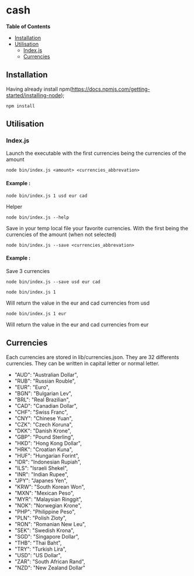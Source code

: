 # cash

**Table of Contents**

- [Installation](#Installation)
- [Utilisation](#Utilisation)
  - [Index.js](#Index.js)
  - [Currencies](#tdd)

## Installation

Having already install npm(https://docs.npmjs.com/getting-started/installing-node);

```
npm install
```

## Utilisation

### Index.js

Launch the executable with the first currencies being the currencies of the amount
```
node bin/index.js <amount> <currencies_abbrevation>
```

#### Example :
```
node bin/index.js 1 usd eur cad
```

Helper
```
node bin/index.js --help
```

Save in your temp local file your favorite currencies. With the first being the currencies of the amount (when not selected)
```
node bin/index.js --save <currencies_abbrevation>
```

#### Example :
Save 3 currencies
```
node bin/index.js --save usd eur cad
```

```
node bin/index.js 1
```
Will return the value in the eur and cad currencies from usd

```
node bin/index.js 1 eur
```
Will return the value in the eur and cad currencies from eur

## Currencies

Each currencies are stored in lib/currencies.json. They are 32 differents currencies. They can be written in capital letter or normal letter.

* "AUD": "Australian Dollar",
* "RUB": "Russian Rouble",
* "EUR": "Euro",
* "BGN": "Bulgarian Lev",
* "BRL": "Real Brazilian",
* "CAD": "Canadian Dollar",
* "CHF": "Swiss Franc",
* "CNY": "Chinese Yuan",
* "CZK": "Czech Koruna",
* "DKK": "Danish Krone",
* "GBP": "Pound Sterling",
* "HKD": "Hong Kong Dollar",
* "HRK": "Croatian Kuna",
* "HUF": "Hungarian Forint",
* "IDR": "Indonesian Rupiah",
* "ILS": "Israeli Shekel",
* "INR": "Indian Rupee",
* "JPY": "Japanes Yen",
* "KRW": "South Korean Won",
* "MXN": "Mexican Peso",
* "MYR": "Malaysian Ringgit",
* "NOK": "Norwegian Krone",
* "PHP": "Philippine Peso",
* "PLN": "Polish Zloty",
* "RON": "Romanian New Leu",
* "SEK": "Swedish Krona",
* "SGD": "Singapore Dollar",
* "THB": "Thai Baht",
* "TRY": "Turkish Lira",
* "USD": "US Dollar",
* "ZAR": "South African Rand",
* "NZD": "New Zealand Dollar"